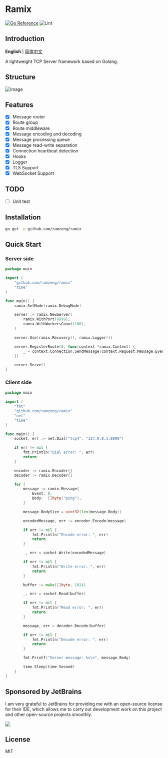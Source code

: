 # Ramix
[![Go Reference](https://pkg.go.dev/badge/github.com/ramzeng/ramix.svg)](https://pkg.go.dev/github.com/ramzeng/ramix)
![Lint](https://github.com/ramzeng/ramix/actions/workflows/golangci-lint.yml/badge.svg)

## Introduction
**English** | [简体中文](https://github.com/ramzeng/ramix/blob/main/README-CN.md)

A lightweight TCP Server framework based on Golang.
## Structure
![image](https://github.com/ramzeng/ramix/assets/38133602/f736a468-094b-4a7c-bf23-9ea956fc063a)
## Features
- [x] Message router
- [x] Route group
- [x] Route middleware
- [x] Message encoding and decoding
- [x] Message processing queue
- [x] Message read-write separation
- [x] Connection heartbeat detection
- [x] Hooks
- [x] Logger
- [x] TLS Support
- [x] WebSocket Support
## TODO
- [ ] Unit test
## Installation
```bash
go get -u github.com/ramzeng/ramix
```
## Quick Start
### Server side
```go
package main

import (
	"github.com/ramzeng/ramix"
	"time"
)

func main() {
	ramix.SetMode(ramix.DebugMode)

	server := ramix.NewServer(
		ramix.WithPort(8899),
		ramix.WithWorkersCount(100),
	)

	server.Use(ramix.Recovery(), ramix.Logger())

	server.RegisterRoute(0, func(context *ramix.Context) {
		_ = context.Connection.SendMessage(context.Request.Message.Event, []byte("pong"))
	})

	server.Serve()
}
```
### Client side
```go
package main

import (
	"fmt"
	"github.com/ramzeng/ramix"
	"net"
	"time"
)

func main() {
	socket, err := net.Dial("tcp4", "127.0.0.1:8899")

	if err != nil {
		fmt.Println("Dial error: ", err)
		return
	}

	encoder := ramix.Encoder{}
	decoder := ramix.Decoder{}

	for {
		message := ramix.Message{
			Event: 0,
			Body:  []byte("ping"),
		}

		message.BodySize = uint32(len(message.Body))

		encodedMessage, err := encoder.Encode(message)

		if err != nil {
			fmt.Println("Encode error: ", err)
			return
		}

		_, err = socket.Write(encodedMessage)

		if err != nil {
			fmt.Println("Write error: ", err)
			return
		}

		buffer := make([]byte, 1024)

		_, err = socket.Read(buffer)

		if err != nil {
			fmt.Println("Read error: ", err)
			return
		}

		message, err = decoder.Decode(buffer)

		if err != nil {
			fmt.Println("Decode error: ", err)
			return
		}

		fmt.Printf("Server message: %s\n", message.Body)

		time.Sleep(time.Second)
	}
}
```
## Sponsored by JetBrains
I am very grateful to JetBrains for providing me with an open-source license for their IDE, which allows me to carry out development work on this project and other open-source projects smoothly.

[![](https://resources.jetbrains.com/storage/products/company/brand/logos/jb_beam.svg)](https://www.jetbrains.com/?from=https://github.com/ramzeng)
## License
MIT
